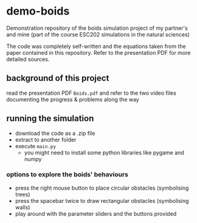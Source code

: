 # demo-boids
Demonstration repository of the boids simulation project of my partner's and mine (part of the course ESC202 simulations in the natural sciences)

The code was completely self-written and the equations taken from the paper contained in this repository. Refer to the presentation PDF for more detailed sources.

## background of this project
read the presentation PDF `Boids.pdf` and refer to the two video files documenting the progress & problems along the way

## running the simulation
- download the code as a .zip file
- extract to another folder
- execute `main.py`
  - you might need to install some python libraries like pygame and numpy

### options to explore the boids' behaviours
- press the right mouse button to place circular obstacles (symbolising trees)
- press the spacebar twice to draw rectangular obstacles (symbolising walls)
- play around with the parameter sliders and the buttons provided
